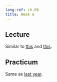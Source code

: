 ```yaml
---
lang-ref: ch.06
title: Week 6
---
```



## Lecture

Similar to [this](https://atcold.github.io/NYU-DLSP20/en/week14/14-1/) and [this](https://atcold.github.io/NYU-DLSP20/en/week14/14-2/).

## Practicum

Same as [last year](https://atcold.github.io/NYU-DLSP20/en/week15/15-2/).
